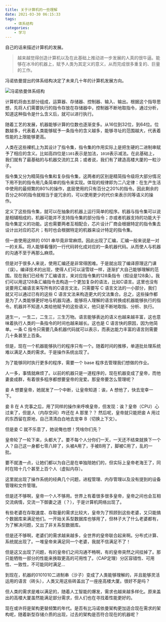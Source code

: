 ```yaml
---
title: 关于计算机的一些理解
date: 2021-03-30 06:15:33
tags: 
	- 体系结构
categories: 
	- 学习
---
```


自己的话来描述计算机的发展。

<!--more-->

> 越来越觉得创造计算机以及在此基础上推动进一步发展的人真的很牛逼。能够在冰冷的机器上，赋予人类为其定义的意义，从而完成很多重复的、巨量的工作。

冯诺依曼提出的体系结构决定了未来几十年的计算机发展方向。

![冯诺依曼体系结构](http://c.biancheng.net/uploads/allimg/191108/2-19110Q1355B59.gif)

计算机将由五部分组成，运算器、存储器、控制器、输入、输出。根据这个指导思想，先将人们需要执行的指令存放在存储器中，控制器不断地取指令，通过分析，知道这种指令是什么含义后，就可以进行执行。

随着工艺的发展，机器能够计算的位数也逐渐变多。从16位到32位，到64位。位数越多，代表着人类能够赋予一条指令的含义越多，能够寻址的范围越大，代表着性能的上限能够更高。

人类在这些裸机上为其设计了指令集，指令集的作用实际上是把生硬的二进制串赋予了相应的含义。比如高四位是`1101`表示是加法，`1010`表示减法。在此基础上，我们就有了最基础的与机器交流的工具；或者说，我们有了建造高楼大厦的一粒沙子。

指令集又分为精简指令集和复杂指令集，这两者的区别是精简指令级将大部分情况下用不到的指令用几条简单的指令来实现。体现的规律即为二八定律：在生产生活中使用的最频繁的80%的操作，底层使用的只有百分之20%的指令。因此剩余的百分之80的指令就相当于是冗余的，可以使用更少的代价来表示同等语义的操作。

定义了这些指令集，就可以在抽象的机器上运行简单的程序。机器与指令集可以说是相辅相成的，机器可能并不支持指令集的部分指令；亦或者机器支持的功能大于指令集定义的功能。这也需要两者互相配合，芯片设计厂商会根据特定的指令集去设计出对应的芯片；有时也会根据特定的机器来设计特定的指令集。

但一直使用这样的 0101 串毕竟非常麻烦。因此出现了汇编，汇编一般来说是一对一的关系。将人能够看懂的一行代码转化成对应的一条机器代码。从而使人与机器的沟通不至于再那么麻烦。

但是对于很多人来说，使用汇编还是非常得困难。于是就出现了编译原理这门课（误）。编译技术的出现，使得人们可以滚雪球一样，逐渐扩大自己能够理解的范围。现在我们已经有了汇编语言，来对应指令集的128条指令（假设是128条）。我们可以用这128条汇编指令去构造一个更加复杂的语法，比如C语言。这里也没有说要用汇编语言来写所有的C语言文法，只需要写 C 语言文法的一小部分，我们就又可以通过已有的这些 C 语言文法来构造更大的文法集合。总之，这些操作都是为了人类能够更好地与机器沟通，能够将人理解的语言转换成机器能够执行的指令。机器并不知道人类给他赋予的这些语义，他只是不断地取指、分析、执行。

道生一，一生二，二生三，三生万物。语言能够表达的语义也越来越丰富，这也意味着执行人类的一条指令的时间也越来越长。这也是 C 语言快的原因，因为他简单。一条 C 指令只需要几条机器代码就可以表示，而表达能力丰富的语言则需要几十条甚至上百条。

但是，现在一个机器能够执行的程序只有一个。随着时间的推移，单道批处理系统难以满足人类的需求。于是操作系统出现了。

为了能够同时执行更多的程序，需要一个 base 程序去管理我们想做的作业。

人一多，事情就麻烦了。以前的机器只是一道程序的，现在机器变成了皇帝，而他妻妾成群，有着很多程序都想要皇帝的宠爱。那皇帝要怎么管理呢？

妾 A 想要皇帝，她就发了一个中断，让皇帝知道：诶，A 想他了，快去宠幸一下。

妾 B 在 A 完事之后，用了同样的操作来呼唤皇帝，但发现：诶？皇帝（CPU）心过来了，但是人（内存空间）咋还在 A 那里？？ 然后呢，皇帝就只能把妾 A 用过的东西留在原地，自己清清白白地去宠幸 B（切换上下文）。

但是妾 C 就不乐意了，她说俺也想！凭啥你们先？

皇帝轮了一轮下来，头都大了。要不每个人分你们一天，一天还不结束就换下一个人？自己这一身都七零八碎了，头被A用了，手被B用了，脚被C用了，乱的一批。

要不就渣一点，让她们都以为自己是在单独陪她们的，但实际上皇帝老海王了，同时在陪十几个甚至上百个人（虚拟内存）。

这里就出现了操作系统的经典几个问题，进程管理、内存管理以及没有提到的设备管理和文件管理。

但是还不够啊，皇帝一个人不够用。世界上有着很多很多皇帝，皇帝之间也会互相交流病情，交流一下御妻之道（？），于是计算机网络出现了。

有些老婆在存取速度、存取量的需求比较大，皇帝为了照顾到这些老婆，又只能搞个数据库来满足他们。一开始关系型数据库也够用了，但林子大了什么老婆都有，为了解决问题，又出了非关系型数据库。

但是还不够啊，老婆们的需求越来越多，全世界的皇帝联合起来啊。分布式计算、系统就出现了。一堆皇帝来满足同一个老婆，我就不信满足不了！

但是这又出现了问题，有的皇帝们之间沟通不畅啊，有的皇帝突然之间挂掉了。那只能牺牲一部分的性能来换取更高的可用性了。（CAP定理）分区容错性、可用性、一致性，不可能同时满足...


到现在，机器的0101010二进制串（沙子）变成了人类能够理解的，并且能够灵活运用的语言（砖头），人类又用这些砖盖出了一座座高楼大厦。很好不是吗？

但人类的需求是难以满足的，随着人工智能的爆发，需求也越来越多样化。原来盖出的高楼大厦虽然能满足部分需求，但人们也在寻找着性能更好的。

现在或许将是架构更替频繁的年代。是否有比冯诺依曼架构更加适合现在需求的架构呢，随着新型存储介质的出现，过去的架构是否符合现在的机器呢？